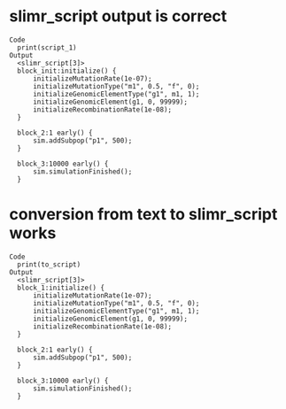 # slimr_script output is correct

    Code
      print(script_1)
    Output
      <slimr_script[3]>
      block_init:initialize() {
          initializeMutationRate(1e-07);
          initializeMutationType("m1", 0.5, "f", 0);
          initializeGenomicElementType("g1", m1, 1);
          initializeGenomicElement(g1, 0, 99999);
          initializeRecombinationRate(1e-08);
      }
      
      block_2:1 early() {
          sim.addSubpop("p1", 500);
      }
      
      block_3:10000 early() {
          sim.simulationFinished();
      }

# conversion from text to slimr_script works

    Code
      print(to_script)
    Output
      <slimr_script[3]>
      block_1:initialize() {
          initializeMutationRate(1e-07);
          initializeMutationType("m1", 0.5, "f", 0);
          initializeGenomicElementType("g1", m1, 1);
          initializeGenomicElement(g1, 0, 99999);
          initializeRecombinationRate(1e-08);
      }
      
      block_2:1 early() {
          sim.addSubpop("p1", 500);
      }
      
      block_3:10000 early() {
          sim.simulationFinished();
      }


